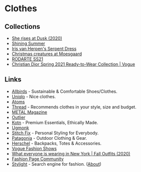 # Clothes

## Collections

* [She rises at Dusk \(2020\)](https://www.hassidriss.com/aw20-she-rises-at-dusk)
* [Shining Summer](https://metalmagazine.eu/bi/post/editorial/the-shining-manolo-campion)
* [Iris van Herpen's Serpent Dress](https://www.vogue.com/fashion-shows/fall-2011-couture/iris-van-herpen)
* [Christmas creatures at Moesgaard](https://www.moesgaardmuseum.dk/en/news/christmas-creatures-at-moesgaard/)
* [RODARTE SS21](https://twitter.com/coldtakesonly/status/1307540898394386437)
* [Christian Dior Spring 2021 Ready-to-Wear Collection \| Vogue](https://www.vogue.com/fashion-shows/spring-2021-ready-to-wear/christian-dior)

## Links

* [Allbirds](https://www.allbirds.com/) - Sustainable & Comfortable Shoes/Clothes.
* [Uniqlo](https://www.uniqlo.com/uk/en/home/) - Nice clothes.
* [Atoms](https://atoms.com/)
* [Thread](https://www.thread.com/) - Recommends clothes in your style, size and budget.
* [METAL Magazine](https://metalmagazine.eu/bi)
* [Outlier](https://outlier.nyc/)
* [Kotn](https://kotn.com/) - Premium Essentials, Ethically Made.
* [Ugmonk](https://ugmonk.com/)
* [Stitch Fix](https://www.stitchfix.com/) - Personal Styling for Everybody.
* [Patagonia](https://www.patagonia.com/home/) - Outdoor Clothing & Gear.
* [Herschel](https://herschel.com/) - Backpacks, Totes & Accessories.
* [Vogue Fashion Shows](https://www.vogue.com/fashion-shows)
* [What everyone is wearing in New York \| Fall Outfits \(2020\)](https://www.youtube.com/watch?v=xlQk4D3Cdqk)
* [Fashion Page Community](https://www.fashionpage.io/)
* [Stylight](https://www.stylight.com/) - Search engine for fashion. \([About](https://about.stylight.com/)\)

